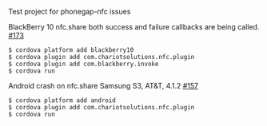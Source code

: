 Test project for phonegap-nfc issues

BlackBerry 10 nfc.share both success and failure callbacks are being called. [#173](https://github.com/chariotsolutions/phonegap-nfc/issues/173)

    $ cordova platform add blackberry10
    $ cordova plugin add com.chariotsolutions.nfc.plugin
    $ cordova plugin add com.blackberry.invoke
    $ cordova run

Android crash on nfc.share Samsung S3, AT&T, 4.1.2 [#157](https://github.com/chariotsolutions/phonegap-nfc/issues/157) 

    $ cordova platform add android
    $ cordova plugin add com.chariotsolutions.nfc.plugin
    $ cordova run
